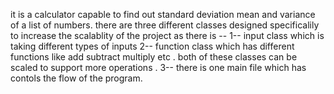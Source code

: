 it is a calculator capable to find out standard deviation mean and variance of a list of numbers.
there are three different classes designed specificalily to increase the scalablity of the project as there is --
1-- input class which is taking different types of inputs 
2-- function class which has different functions like add subtract multiply etc .
both of these classes can be scaled to support more operations .
3-- there is one main file which has contols the flow of the program.
